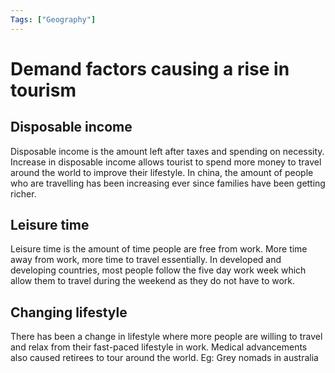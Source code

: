 ```yaml
---
Tags: ["Geography"]
---
```

# Demand factors causing a rise in tourism
 
 ## Disposable income
 
 Disposable income is the amount left after taxes and spending on necessity. 
 Increase in disposable income allows tourist to spend more money to travel around the world to improve their lifestyle.
In china, the amount of people who are travelling has been increasing ever since families have been getting richer.

## Leisure time
Leisure time is the amount of time people are free from work. More time away from work, more time to travel essentially.
In developed and developing countries, most people follow the five day work week which allow them to travel during the weekend as they do not have to work.

## Changing lifestyle
There has been a change in lifestyle where more people are willing to travel and relax from their fast-paced lifestyle in work.
Medical advancements also caused retirees to tour around the world. Eg: Grey nomads in australia